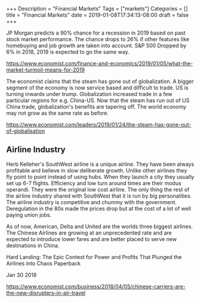 +++
Description = "Financial Markets"
Tags = ["markets"]
Categories = []
title = "Financial Markets"
date = 2019-01-08T17:34:13-08:00
draft = false
+++

JP Morgan predicts a 90% chance for a recession in 2019 based on past stock
market performance. The chance drops to 26% if other features like homebuying
and job growth are taken into account. S&P 500 Dropped by 6% in 2018, 2019 is
expected to go the same way.

https://www.economist.com/finance-and-economics/2019/01/05/what-the-market-turmoil-means-for-2019

The economist claims that the steam has gone out of globalization. A bigger segment
of the economy is now service based and difficult to trade. US is turning inwards under trump.
Globalization increased trade in a few particular regions for e.g. China-US. Now that the
steam has run out of US China trade, globalization's benefits are tapering off. The world
economy may not grow as the same rate as before.

https://www.economist.com/leaders/2019/01/24/the-steam-has-gone-out-of-globalisation

## Airline Industry

Herb Kelleher's SouthWest airline is a unique airline.
They have been always profitable and believe in slow deliberate growth. Unlike other
airlines they fly point to point instead of using hubs. When they launch a city they
usually set up 6-7 flights. Efficiency and low turn around times are their modus operandi.
They were the original low cost airline. The only thing the rest of the airline
industry shared with SouthWest that it is run by big personalities. The airline
industry is competitive and chummy with the government. Deregulation in the 80s
made the prices drop but at the cost of a lot of well paying union jobs.

As of now, American, Delta and United are the worlds three biggest airlines.
The Chinese Airlines are growing at an unprecedented rate and are expected to
introduce lower fares and are better placed to serve new destinations in China.

Hard Landing: The Epic Contest for Power and Profits That Plunged the Airlines into Chaos Paperback

Jan 30 2018

https://www.economist.com/business/2018/04/05/chinese-carriers-are-the-new-disrupters-in-air-travel
